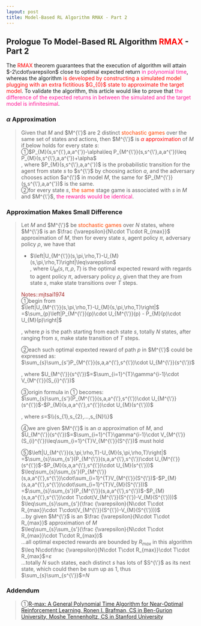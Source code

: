 ```yaml
---
layout: post
title: Model-Based RL Algorithm RMAX - Part 2
---
```


## Prologue To Model-Based RL Algorithm <font color="Red">RMAX</font> - Part 2
<p class="message">
The <font color="Red">RMAX</font> theorem guarantees that the execution of algorithm will attain $-2\cdot\varepsilon$ close to optimal expected return <font color="DeepPink">in polynomial time</font>, whereas the algorithm <font color="Red">is developed by constructing a simulated model plugging with an extra fictitious $G_{0}$ state to approximate the target model</font>.  To validate the algorithm, this article would like to prove that <font color="DeepPink">the difference of the expected returns in between the simulated and the target model is infinitesimal</font>.  
</p>

### $\alpha$ Approximation
>Given that $M$ and $M^{\'}$ are 2 distinct <font color="OrangeRed">stochastic games</font> over the same set of states and actions, then $M^{\'}$ is <font color="Red">$\alpha$ approximation</font> of $M$ if below holds for every state $s$:  
>&#10112;$P_{M}(s,s^{\'},a,a^{'})-\alpha\leq P_{M^{\'}}(s,s^{\'},a,a^{'})\leq P_{M}(s,s^{\'},a,a^{'})+\alpha$  
>, where $P_{M}(s,s^{\'},a,a^{'})$ is the probabilistic transition for the agent from state $s$ to $s^{\'}$ by choosing action $a$, and the adversary chooses action $a^{\'}$ in model $M$, the same for $P_{M^{\'}}(s,s^{\'},a,a^{'})$ is the same.  
>&#10113;for every state $s$, <font color="OrangeRed">the same</font> stage game is associated with $s$ in $M$ and $M^{\'}$, <font color="DeepPink">the rewards would be identical</font>.  

### Approximation Makes Small Difference
>Let $M$ and $M^{\'}$ be <font color="OrangeRed">stochastic games</font> over $N$ states, where $M^{\'}$ is an $\frac {\varepsilon}{N\cdot T\cdot R_{max}}$ approximation of $M$, then for every state $s$, agent policy $\pi$, adversary policy $\rho$, we have that  
>* $\left|U_{M^{\'}}(s,\pi,\rho,T)-U_{M}(s,\pi,\rho,T)\right|\leq\varepsilon$  
>, where $U_{M}(s,\pi,\rho,T)$ is the optimal expected reward with regards to agent policy $\pi$, adversary policy $\rho$, given that they are from state $s$, make state transitions over $T$ steps.  
>
><font color="Brown">Notes::mjtsai1974</font>  
>&#10112;begin from  
>$\left|U_{M^{\'}}(s,\pi,\rho,T)-U_{M}(s,\pi,\rho,T)\right|$  
>=$\sum_{p}\left|P_{M^{\'}}(p)\cdot U_{M^{\'}}(p) - P_{M}(p)\cdot U_{M}(p)\right|$  
>
>, where $p$ is the path starting from each state $s$, totally $N$ states, after ranging from $s$, make state transition of $T$ steps.  
>
>&#10113;each such optimal expexted reward of path $p$ in $M^{\'}$ could be expressed as:  
>$\sum_{s}\sum_{s'}P_{M^{\'}}(s,a,a^{\'},s^{\'})\cdot U_{M^{\'}}(s^{\'})$  
>
>, where $U_{M^{\'}}(s^{\'})$=$\sum_{i=1}^{T}\gamma^{i-1}\cdot V_{M^{\'}}(S_{i}^{\'})$  
>
>&#10114;origin formula in &#10112; becomes:  
>$\sum_{s}\sum_{s'}(P_{M^{\'}}(s,a,a^{\'},s^{\'})\cdot U_{M^{\'}}(s^{\'})$-$P_{M}(s,a,a^{\'},s^{\'})\cdot U_{M}(s^{\'}))$  
>
>, where $s$=$\\{s_{1},s_{2},...,s_{N}\\}$  
>
>&#10115;we are given $M^{\'}$ is an $\alpha$ approximation of $M$, and  
>$U_{M^{\'}}(s^{\'})$=$\sum_{i=1}^{T}\gamma^{i-1}\cdot V_{M^{\'}}(S_{i}^{\'})\leq\sum_{i=1}^{T}V_{M^{\'}}(S^{\'})$ must hold  
>
>&#10116;$\left|U_{M^{\'}}(s,\pi,\rho,T)-U_{M}(s,\pi,\rho,T)\right|$  
>=$\sum_{s}\sum_{s'}(P_{M^{\'}}(s,a,a^{\'},s^{\'})\cdot U_{M^{\'}}(s^{\'})$-$P_{M}(s,a,a^{\'},s^{\'})\cdot U_{M}(s^{\'}))$  
>$\leq\sum_{s}\sum_{s'}(P_{M^{\'}}(s,a,a^{\'},s^{\'})\cdot\sum_{i=1}^{T}V_{M^{\'}}(S^{\'})$-$P_{M}(s,a,a^{\'},s^{\'})\cdot\sum_{i=1}^{T}V_{M}(S^{\'}))$  
>=$\sum_{s}\sum_{s'}(P_{M^{\'}}(s,a,a^{\'},s^{\'})$-$P_{M}(s,a,a^{\'},s^{\'})\cdot T\cdot(V_{M^{\'}}(S^{\'})-V_{M}(S^{\'})))$  
>$\leq\sum_{s}\sum_{s'}(\frac {\varepsilon}{N\cdot T\cdot R_{max}}\cdot T\cdot(V_{M^{\'}}(S^{\'})-V_{M}(S^{\'})))$  
>...by given $M^{\'}$ is an $\frac {\varepsilon}{N\cdot T\cdot R_{max}}$ approximation of $M$  
>$\leq\sum_{s}\sum_{s'}(\frac {\varepsilon}{N\cdot T\cdot R_{max}}\cdot T\cdot R_{max})$  
>...all optimal expected rewards are bounded by $R_{max}$ in this algorithm  
>$\leq N\cdot\frac {\varepsilon}{N\cdot T\cdot R_{max}}\cdot T\cdot R_{max}$=$\varepsilon$  
>...totally $N$ such states, each distinct $s$ has lots of $S^{\'}$ as its next state, which could then be sum up as $1$, thus $\sum_{s}\sum_{s^{\'}}$=$N$  

### Addendum
>&#10112;[R-max: A General Polynomial Time Algorithm for Near-Optimal Reinforcement Learning, Ronen I. Brafman, CS in Ben-Gurion University, Moshe Tennenholtz, CS in Stanford University](http://www.jmlr.org/papers/volume3/brafman02a/brafman02a.pdf)  

<!-- Γ -->
<!-- \Omega -->
<!-- \cap intersection -->
<!-- \cup union -->
<!-- \frac{\Gamma(k + n)}{\Gamma(n)} \frac{1}{r^k}  -->
<!-- \mbox{\large$\vert$}\nolimits_0^\infty -->
<!-- \vert_0^\infty -->
<!-- \vert_{0.5}^{\infty} -->
<!-- &prime; ′ -->
<!-- &Prime; ″ -->
<!-- $E\lbrack X\rbrack$ -->
<!-- \overline{X_n} -->
<!-- \underset{Succss}P -->
<!-- \frac{{\overline {X_n}}-\mu}{S/\sqrt n} -->
<!-- \lim_{t\rightarrow\infty} -->
<!-- \int_{0}^{a}\lambda\cdot e^{-\lambda\cdot t}\operatorname dt -->
<!-- \Leftrightarrow -->
<!-- \prod_{v\in V} -->
<!-- \subset -->
<!-- \subseteq -->
<!-- \varnothing -->
<!-- \perp -->
<!-- \overset\triangle= -->
<!-- \left|X\right| -->
<!-- \xrightarrow{r_t} -->
<!-- \left\|?\right\| => ||?||-->
<!-- \left|?\right| => |?|-->
<!-- \lbrack BQ\rbrack => [BQ] -->
<!-- \subset -->
<!-- \subseteq -->
<!-- \widehat -->

<!-- Notes -->
<!-- <font color="OrangeRed">items, verb, to make it the focus, mathematic expression</font> -->
<!-- <font color="Red">KKT</font> -->
<!-- <font color="Red">SMO heuristics</font> -->
<!-- <font color="Red">F</font> distribution -->
<!-- <font color="Red">t</font> distribution -->
<!-- <font color="DeepSkyBlue">suggested item, soft item</font> -->
<!-- <font color="RoyalBlue">old alpha, quiz, example</font> -->
<!-- <font color="Green">new alpha</font> -->

<!-- <font color="#C20000">conclusion, finding</font> -->
<!-- <font color="DeepPink">positive conclusion, finding</font> -->
<!-- <font color="RosyBrown">negative conclusion, finding</font> -->

<!-- <font color="#00ADAD">policy</font> -->
<!-- <font color="#6100A8">full observable</font> -->
<!-- <font color="#FFAC12">partial observable</font> -->
<!-- <font color="#EB00EB">stochastic</font> -->
<!-- <font color="#8400E6">state transition</font> -->
<!-- <font color="#D600D6">discount factor gamma $\gamma$</font> -->
<!-- <font color="#D600D6">$V(S)$</font> -->
<!-- <font color="#9300FF">immediate reward R(S)</font> -->

<!-- ### <font color="RoyalBlue">Example</font>: Illustration By Rainy And Sunny Days In One Week -->
<!-- <font color="RoyalBlue">[Question]</font> -->
<!-- <font color="DeepSkyBlue">[Answer]</font> -->

<!-- <font color="Brown">Notes::mjtsai1974</font> -->

<!-- 
[1]Given the vehicles pass through a highway toll station is $6$ per minute, what is the probability that no cars within $30$ seconds?
><font color="DeepSkyBlue">[1]</font>
><font color="OrangeRed">Given the vehicles pass through a highway toll station is $6$ per minute, what is the probability that no cars within $30$ seconds?</font>  
-->

<!--
><font color="DeepSkyBlue">[Notes]</font>
><font color="OrangeRed">Why at this moment, the Poisson and exponential probability come out with different result?</font>  
-->

<!-- https://www.medcalc.org/manual/gamma_distribution_functions.php -->
<!-- https://www.statlect.com/probability-distributions/student-t-distribution#hid5 -->
<!-- http://www.wiris.com/editor/demo/en/ -->